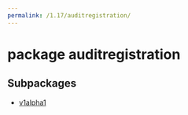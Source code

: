```yaml
---
permalink: /1.17/auditregistration/
---
```


# package auditregistration



## Subpackages

* [v1alpha1](auditregistration-v1alpha1.md)